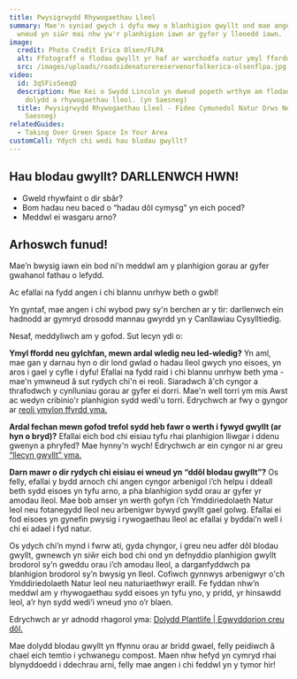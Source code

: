 ```yaml
---
title: Pwysigrwydd Rhywogaethau Lleol
summary: Mae'n syniad gwych i dyfu mwy o blanhigion gwyllt ond mae angen i ni
  wneud yn siŵr mai nhw yw'r planhigion iawn ar gyfer y lleoedd iawn.
image:
  credit: Photo Credit Erica Olsen/FLPA
  alt: Ffotograff o flodau gwyllt yr haf ar warchodfa natur ymyl ffordd.
  src: /images/uploads/roadsidenaturereservenorfolkerica-olsenflpa.jpg
video:
  id: 3q5FisSeeqQ
  description: Mae Kei o Swydd Lincoln yn dweud popeth wrthym am flodau gwyllt,
    dolydd a rhywogaethau lleol. (yn Saesneg)
  title: Pwysigrwydd Rhywogaethau Lleol - Fideo Cymunedol Natur Drws Nesaf (yn
    Saesneg)
relatedGuides:
  - Taking Over Green Space In Your Area
customCall: Ydych chi wedi hau blodau gwyllt?
---
```

## Hau blodau gwyllt? DARLLENWCH HWN!



* Gweld rhywfaint o dir sbâr? 
* Bom hadau neu baced o “hadau dôl cymysg” yn eich poced? 
* Meddwl ei wasgaru arno?



## Arhoswch funud!



Mae’n bwysig iawn ein bod ni'n meddwl am y planhigion gorau ar gyfer gwahanol fathau o lefydd.



Ac efallai na fydd angen i chi blannu unrhyw beth o gwbl!



Yn gyntaf, mae angen i chi wybod pwy sy'n berchen ar y tir: darllenwch ein hadnodd ar gymryd drosodd mannau gwyrdd yn y Canllawiau Cysylltiedig.



Nesaf, meddyliwch am y gofod. Sut lecyn ydi o:



**Ymyl ffordd neu gylchfan, mewn ardal wledig neu led-wledig?** Yn aml, mae gan y darnau hyn o dir lond gwlad o hadau lleol gwych yno eisoes, yn aros i gael y cyfle i dyfu! Efallai na fydd raid i chi blannu unrhyw beth yma - mae'n ymwneud â sut rydych chi'n ei reoli. Siaradwch â'ch cyngor a thrafodwch y cynlluniau gorau ar gyfer ei dorri. Mae'n well torri ym mis Awst ac wedyn cribinio'r planhigion sydd wedi'u torri. Edrychwch ar fwy o gyngor ar [reoli ymylon ffyrdd yma.](https://www.wildlifetrusts.org/wildlife/managing-land-wildlife/managing-road-verges-wildlife)



**Ardal fechan mewn gofod trefol sydd heb fawr o werth i fywyd gwyllt (ar hyn o bryd)?** Efallai eich bod chi eisiau tyfu rhai planhigion lliwgar i ddenu gwenyn a phryfed? Mae hynny'n wych! Edrychwch ar ein cyngor ni ar greu [“llecyn gwyllt” yma.](https://www.wildlifetrusts.org/actions/how-grow-wild-patch-or-mini-meadow)



**Darn mawr o dir rydych chi eisiau ei wneud yn “ddôl blodau gwyllt”?** Os felly, efallai y bydd arnoch chi angen cyngor arbenigol i’ch helpu i ddeall beth sydd eisoes yn tyfu arno, a pha blanhigion sydd orau ar gyfer yr amodau lleol. Mae bob amser yn werth gofyn i’ch Ymddiriedolaeth Natur leol neu fotanegydd lleol neu arbenigwr bywyd gwyllt gael golwg. Efallai ei fod eisoes yn gynefin pwysig i rywogaethau lleol ac efallai y byddai’n well i chi ei adael i fyd natur.



Os ydych chi’n mynd i fwrw ati, gyda chyngor, i greu neu adfer dôl blodau gwyllt, gwnewch yn siŵr eich bod chi ond yn defnyddio planhigion gwyllt brodorol sy’n gweddu orau i’ch amodau lleol, a darganfyddwch pa blanhigion brodorol sy’n bwysig yn lleol. Cofiwch gynnwys arbenigwyr o'ch Ymddiriedolaeth Natur leol neu naturiaethwyr eraill. Fe fyddan nhw’n meddwl am y rhywogaethau sydd eisoes yn tyfu yno, y pridd, yr hinsawdd leol, a’r hyn sydd wedi’i wneud yno o’r blaen.



Edrychwch ar yr adnodd rhagorol yma: [Dolydd Plantlife | Egwyddorion creu dôl.](https://meadows.plantlife.org.uk/making-meadows/principles-of-meadow-making/)



Mae dolydd blodau gwyllt yn ffynnu orau ar bridd gwael, felly peidiwch â chael eich temtio i ychwanegu compost. Maen nhw hefyd yn cymryd rhai blynyddoedd i ddechrau arni, felly mae angen i chi feddwl yn y tymor hir!
